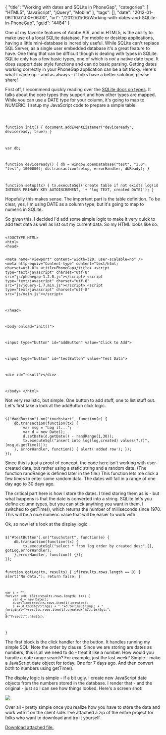 {
	"title": "Working with dates and SQLite in PhoneGap",
	"categories": [
		"HTML5",
		"JavaScript",
		"jQuery",
		"Mobile"
	],
	"tags": [],
	"date": "2012-01-06T10:01:00+06:00",
	"url": "/2012/01/06/Working-with-dates-and-SQLite-in-PhoneGap",
	"guid": "4484"
}

One of my favorite features of Adobe AIR, and in HTML5, is the ability to make use of a local SQLite database. For mobile or desktop applications, having a little mini-database is incredibly useful. While SQLite can't replace SQL Server, as a single user embedded database it's a great feature to have. One thing that can be difficult though is dealing with types in SQLite. SQLite only has a few basic types, one of which is <i>not</i> a native date type. It does support date style functions and can do basic parsing. Getting dates working correctly in your PhoneGap application can be a bit tricky. Here's what I came up - and as always - if folks have a better solution, please share!
<!--more-->
<p>

First off, I recommend quickly reading over the <a href="http://www.sqlite.org/datatype3.html">SQLite docs on types</a>. It talks about the core types they support and how other types are mapped. While you can use a DATE type for your column, it's going to map to NUMERIC. I setup my JavaScript code to prepare a simple table.

<p>

<code>

function init() {
	document.addEventListener("deviceready", deviceready, true);
}

var db;

function deviceready() {
	db = window.openDatabase("test", "1.0", "test", 1000000);
	db.transaction(setup, errorHandler, dbReady);
}

function setup(tx) {
	tx.executeSql('create table if not exists log(id INTEGER PRIMARY KEY AUTOINCREMENT, '+
				  'log TEXT, created DATE)');
}
</code>

<p>

Hopefully this makes sense. The important part is the table definition. To be clear, yes, I'm using DATE as a column type, but it's going to map to numeric in SQLite. 

<p>

So given this, I decided I'd add some simple logic to make it very quick to add test data as well as list out my current data. So my HTML looks like so:

<p>

<code>
&lt;!DOCTYPE HTML&gt;
&lt;html&gt;
&lt;head&gt;

&lt;meta name="viewport" content="width=320; user-scalable=no" /&gt;
&lt;meta http-equiv="Content-type" content="text/html; charset=utf-8"&gt;
&lt;title&gt;PhoneGap&lt;/title&gt;
&lt;script type="text/javascript" charset="utf-8" src="js/phonegap-1.2.0.js"&gt;&lt;/script&gt;
&lt;script type="text/javascript" charset="utf-8" src="js/jquery-1.7.min.js"&gt;&lt;/script&gt;
&lt;script type="text/javascript" charset="utf-8" src="js/main.js"&gt;&lt;/script&gt;

&lt;/head&gt;

&lt;body onload="init()"&gt;

&lt;input type="button" id="addButton" value="Click to Add"&gt;

&lt;input type="button" id="testButton" value="Test Data"&gt;

&lt;div id="result"&gt;&lt;/div&gt;

&lt;/body&gt;
&lt;/html&gt;
</code>

<p>

Not very realistic, but simple. One button to add stuff, one to list stuff out. Let's first take a look at the addButton click logic.

<p>

<code>
$("#addButton").on("touchstart", function(e) {
	db.transaction(function(tx) {
		var msg = "Log it...";
		var d = new Date();
		d.setDate(d.getDate() - randRange(1,30));
		tx.executeSql("insert into log(log,created) values(?,?)",[msg,d.getTime()]);
	}, errorHandler, function() { alert('added row'); });
});
</code>

<p>

Since this is just a proof of concept, the code here isn't working with user-created data, but rather using a static string and a random date. (The function randRange is defined later in the file.) This function lets me click a few times to enter some random data. The dates will fall in a range of one day ago to 30 days ago. 

<p>

The critical part here is how I store the dates. I tried storing them as is - but what happens is that the date is converted into a string. SQLite let's you define column types, but you can stick anything you want in them. I switched to getTime(), which returns the number of milliseconds since 1970. This will be a nice numeric value that will be easier to work with.

<p>

Ok, so now let's look at the display logic.

<p>

<code>
$("#testButton").on("touchstart", function(e) {
	db.transaction(function(tx) {
		tx.executeSql("select * from log order by created desc",[], gotLog,errorHandler);
	},errorHandler, function() {});
});


function gotLog(tx, results) {
	if(results.rows.length == 0) {
		alert("No data.");
		return false;
	}

	var s = "";
	for(var i=0; i&lt;results.rows.length; i++) {
		var d = new Date();
		d.setTime(results.rows.item(i).created);
		s += d.toDateString() + " "+d.toTimeString() + " (original="+results.rows.item(i).created+")&lt;br/&gt;";
	}
	$("#result").html(s);
}
</code>

<p>

The first block is the click handler for the button. It handles running my simple SQL. Note the order by clause. Since we are storing are dates as numbers, this is all we need to do - treat it like a number. How would you handle a date range search? For example, just the last week? Simple - make a JavaScript date object for today. One for 7 days ago. And then convert both to numbers using getTime(). 

<p>

The display logic is simple - if a bit ugly. I create new JavaScript date objects from the numbers stored in the database. I render that - and the original - just so I can see how things looked. Here's a screen shot:

<p>

<img src="http://static.raymondcamden.com/images/device-2012-01-06-094833.png" />

<p>

Over all - pretty simple once you realize how you have to store the data and work with it on the client side. I've attached a zip of the entire project for folks who want to download and try it yourself.<p><a href='enclosures/C%3A%5Chosts%5C2012%2Eraymondcamden%2Ecom%5Cenclosures%2FDBDate%2Ezip'>Download attached file.</a></p>